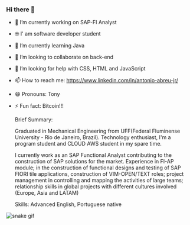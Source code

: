 ### Hi there 👋

- 🔭 I’m currently working on SAP-FI Analyst
- 🤓 I' am software developer student
- 🌱 I’m currently learning Java
- 👯 I’m looking to collaborate on back-end
- 🤔 I’m looking for help with CSS, HTML and JavaScript
- 📫 How to reach me: https://www.linkedin.com/in/antonio-abreu-jr/
- 😄 Pronouns: Tony
- ⚡ Fun fact: Bitcoin!!!

    Brief Summary: 

    Graduated in Mechanical Engineering from UFF(Federal Fluminense University - Rio de Janeiro, Brazil). Technology enthusiast, I'm a program student and CLOUD AWS student in my  spare time.

    I currently work as an SAP Functional Analyst contributing to the construction of SAP solutions for the market. Experience in FI-AP module; in the construction of functional designs and testing of SAP FIORI tile applications, construction of VIM-OPEN/TEXT roles; project management in controlling and mapping the activities of large teams; relationship skills in global projects with different cultures involved (Europe, Asia and LATAM)

    Skills: Advanced English, Portuguese native





![snake gif](https://github.com/antoniosalgadoabreu/antoniosalgadoabreu/blob/output/github-contribution-grid-snake.svg)
